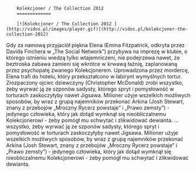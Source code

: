 
        Kolekcjoner / The Collection 2012 
        =============
        
        [![Kolekcjoner / The Collection 2012 ](http://vidos.pl/images/player.gif)](http://vidos.pl/kolekcjoner-the-collection-2012)
        
        
 Gdy za namową przyjaciół piękna Elena (Emma Fitzpatrick, odkryta przez Davida Finchera w „The Social Network”) przybywa na imprezę w klubie, o którego istnieniu wiedzą tylko wtajemniczeni, nie podejrzewa nawet, że beztroska zabawa zamieni się wkrótce w krwawą łaźnię, zaplanowaną przez psychopatę zwanego Kolekcjonerem. Uprowadzona przez mordercę, Elena trafi do hotelu, który przekształcono w labirynt wymyślnych tortur. Zrozpaczony ojciec dziewczyny (Christopher McDonald) zrobi wszystko, żeby wyrwać ją ze szponów sadysty, którego spryt i pomysłowość w torturach zaskoczyłyby nawet Jigsawa. Milioner użyje wszelkich możliwych sposobów, by wraz z grupą najemników przekonać Arkina (Josh Stewart, znany z przebojów „Mroczny Rycerz powstaje” i „Prawo zemsty”) - jedynego człowieka, który jak dotąd wymknął się nieobliczalnemu Kolekcjonerowi - żeby pomógł mu schwytać i zlikwidować dewianta.  ... wszystko, żeby wyrwać ją ze szponów sadysty, którego spryt i pomysłowość w torturach zaskoczyłyby nawet Jigsawa. Milioner użyje wszelkich możliwych sposobów, by wraz z grupą najemników przekonać Arkina (Josh Stewart, znany z przebojów „Mroczny Rycerz powstaje” i „Prawo zemsty”) - jedynego człowieka, który jak dotąd wymknął się nieobliczalnemu Kolekcjonerowi - żeby pomógł mu schwytać i zlikwidować dewianta.
    